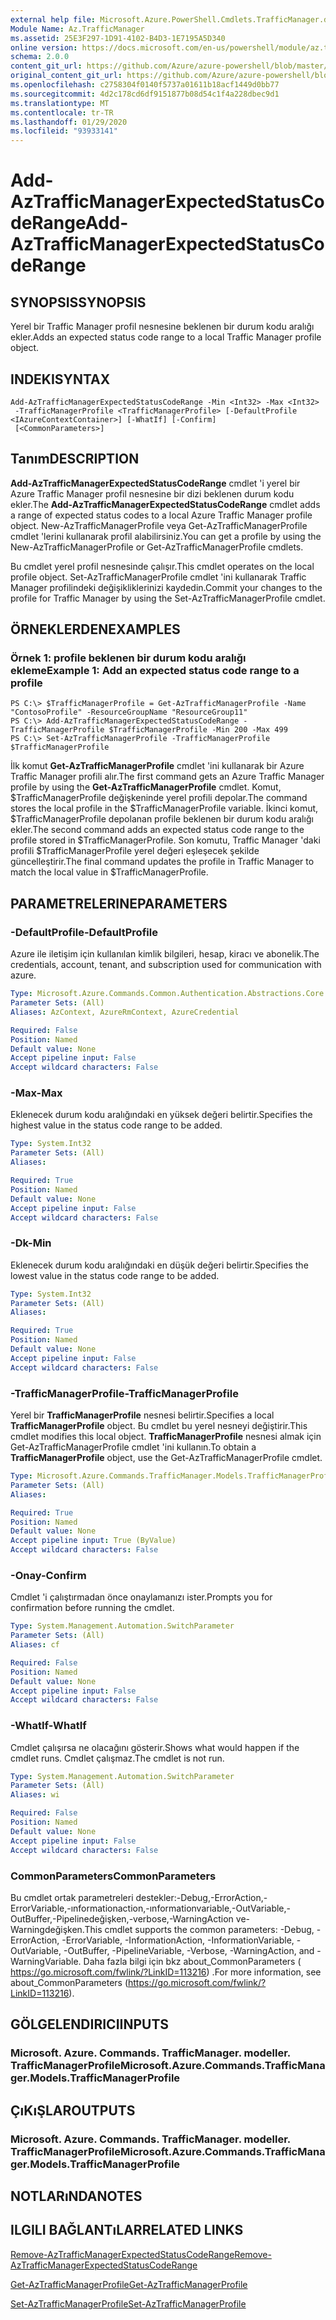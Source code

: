 ```yaml
---
external help file: Microsoft.Azure.PowerShell.Cmdlets.TrafficManager.dll-Help.xml
Module Name: Az.TrafficManager
ms.assetid: 25E3F297-1D91-4102-B4D3-1E7195A5D340
online version: https://docs.microsoft.com/en-us/powershell/module/az.trafficmanager/add-aztrafficmanagerexpectedstatuscoderange
schema: 2.0.0
content_git_url: https://github.com/Azure/azure-powershell/blob/master/src/TrafficManager/TrafficManager/help/Add-AzTrafficManagerExpectedStatusCodeRange.md
original_content_git_url: https://github.com/Azure/azure-powershell/blob/master/src/TrafficManager/TrafficManager/help/Add-AzTrafficManagerExpectedStatusCodeRange.md
ms.openlocfilehash: c2758304f0140f5737a01611b18acf1449d0bb77
ms.sourcegitcommit: 4d2c178cd6df9151877b08d54c1f4a228dbec9d1
ms.translationtype: MT
ms.contentlocale: tr-TR
ms.lasthandoff: 01/29/2020
ms.locfileid: "93933141"
---
```

# <span data-ttu-id="e7bb3-101">Add-AzTrafficManagerExpectedStatusCodeRange</span><span class="sxs-lookup"><span data-stu-id="e7bb3-101">Add-AzTrafficManagerExpectedStatusCodeRange</span></span>

## <span data-ttu-id="e7bb3-102">SYNOPSIS</span><span class="sxs-lookup"><span data-stu-id="e7bb3-102">SYNOPSIS</span></span>
<span data-ttu-id="e7bb3-103">Yerel bir Traffic Manager profil nesnesine beklenen bir durum kodu aralığı ekler.</span><span class="sxs-lookup"><span data-stu-id="e7bb3-103">Adds an expected status code range to a local Traffic Manager profile object.</span></span>

## <span data-ttu-id="e7bb3-104">INDEKI</span><span class="sxs-lookup"><span data-stu-id="e7bb3-104">SYNTAX</span></span>

```
Add-AzTrafficManagerExpectedStatusCodeRange -Min <Int32> -Max <Int32>
 -TrafficManagerProfile <TrafficManagerProfile> [-DefaultProfile <IAzureContextContainer>] [-WhatIf] [-Confirm]
 [<CommonParameters>]
```

## <span data-ttu-id="e7bb3-105">Tanım</span><span class="sxs-lookup"><span data-stu-id="e7bb3-105">DESCRIPTION</span></span>
<span data-ttu-id="e7bb3-106">**Add-AzTrafficManagerExpectedStatusCodeRange** cmdlet 'i yerel bir Azure Traffic Manager profil nesnesine bir dizi beklenen durum kodu ekler.</span><span class="sxs-lookup"><span data-stu-id="e7bb3-106">The **Add-AzTrafficManagerExpectedStatusCodeRange** cmdlet adds a range of expected status codes to a local Azure Traffic Manager profile object.</span></span>
<span data-ttu-id="e7bb3-107">New-AzTrafficManagerProfile veya Get-AzTrafficManagerProfile cmdlet 'lerini kullanarak profil alabilirsiniz.</span><span class="sxs-lookup"><span data-stu-id="e7bb3-107">You can get a profile by using the New-AzTrafficManagerProfile or Get-AzTrafficManagerProfile cmdlets.</span></span>

<span data-ttu-id="e7bb3-108">Bu cmdlet yerel profil nesnesinde çalışır.</span><span class="sxs-lookup"><span data-stu-id="e7bb3-108">This cmdlet operates on the local profile object.</span></span>
<span data-ttu-id="e7bb3-109">Set-AzTrafficManagerProfile cmdlet 'ini kullanarak Traffic Manager profilindeki değişikliklerinizi kaydedin.</span><span class="sxs-lookup"><span data-stu-id="e7bb3-109">Commit your changes to the profile for Traffic Manager by using the Set-AzTrafficManagerProfile cmdlet.</span></span>

## <span data-ttu-id="e7bb3-110">ÖRNEKLERDEN</span><span class="sxs-lookup"><span data-stu-id="e7bb3-110">EXAMPLES</span></span>

### <span data-ttu-id="e7bb3-111">Örnek 1: profile beklenen bir durum kodu aralığı ekleme</span><span class="sxs-lookup"><span data-stu-id="e7bb3-111">Example 1: Add an expected status code range to a profile</span></span>
```
PS C:\> $TrafficManagerProfile = Get-AzTrafficManagerProfile -Name "ContosoProfile" -ResourceGroupName "ResourceGroup11"
PS C:\> Add-AzTrafficManagerExpectedStatusCodeRange -TrafficManagerProfile $TrafficManagerProfile -Min 200 -Max 499
PS C:\> Set-AzTrafficManagerProfile -TrafficManagerProfile $TrafficManagerProfile
```

<span data-ttu-id="e7bb3-112">İlk komut **Get-AzTrafficManagerProfile** cmdlet 'ini kullanarak bir Azure Traffic Manager profili alır.</span><span class="sxs-lookup"><span data-stu-id="e7bb3-112">The first command gets an Azure Traffic Manager profile by using the **Get-AzTrafficManagerProfile** cmdlet.</span></span>
<span data-ttu-id="e7bb3-113">Komut, $TrafficManagerProfile değişkeninde yerel profili depolar.</span><span class="sxs-lookup"><span data-stu-id="e7bb3-113">The command stores the local profile in the $TrafficManagerProfile variable.</span></span>
<span data-ttu-id="e7bb3-114">İkinci komut, $TrafficManagerProfile depolanan profile beklenen bir durum kodu aralığı ekler.</span><span class="sxs-lookup"><span data-stu-id="e7bb3-114">The second command adds an expected status code range to the profile stored in $TrafficManagerProfile.</span></span>
<span data-ttu-id="e7bb3-115">Son komutu, Traffic Manager 'daki profili $TrafficManagerProfile yerel değeri eşleşecek şekilde güncelleştirir.</span><span class="sxs-lookup"><span data-stu-id="e7bb3-115">The final command updates the profile in Traffic Manager to match the local value in $TrafficManagerProfile.</span></span>

## <span data-ttu-id="e7bb3-116">PARAMETRELERINE</span><span class="sxs-lookup"><span data-stu-id="e7bb3-116">PARAMETERS</span></span>

### <span data-ttu-id="e7bb3-117">-DefaultProfile</span><span class="sxs-lookup"><span data-stu-id="e7bb3-117">-DefaultProfile</span></span>
<span data-ttu-id="e7bb3-118">Azure ile iletişim için kullanılan kimlik bilgileri, hesap, kiracı ve abonelik.</span><span class="sxs-lookup"><span data-stu-id="e7bb3-118">The credentials, account, tenant, and subscription used for communication with azure.</span></span>

```yaml
Type: Microsoft.Azure.Commands.Common.Authentication.Abstractions.Core.IAzureContextContainer
Parameter Sets: (All)
Aliases: AzContext, AzureRmContext, AzureCredential

Required: False
Position: Named
Default value: None
Accept pipeline input: False
Accept wildcard characters: False
```

### <span data-ttu-id="e7bb3-119">-Max</span><span class="sxs-lookup"><span data-stu-id="e7bb3-119">-Max</span></span>
<span data-ttu-id="e7bb3-120">Eklenecek durum kodu aralığındaki en yüksek değeri belirtir.</span><span class="sxs-lookup"><span data-stu-id="e7bb3-120">Specifies the highest value in the status code range to be added.</span></span>

```yaml
Type: System.Int32
Parameter Sets: (All)
Aliases:

Required: True
Position: Named
Default value: None
Accept pipeline input: False
Accept wildcard characters: False
```

### <span data-ttu-id="e7bb3-121">-Dk</span><span class="sxs-lookup"><span data-stu-id="e7bb3-121">-Min</span></span>
<span data-ttu-id="e7bb3-122">Eklenecek durum kodu aralığındaki en düşük değeri belirtir.</span><span class="sxs-lookup"><span data-stu-id="e7bb3-122">Specifies the lowest value in the status code range to be added.</span></span>

```yaml
Type: System.Int32
Parameter Sets: (All)
Aliases:

Required: True
Position: Named
Default value: None
Accept pipeline input: False
Accept wildcard characters: False
```

### <span data-ttu-id="e7bb3-123">-TrafficManagerProfile</span><span class="sxs-lookup"><span data-stu-id="e7bb3-123">-TrafficManagerProfile</span></span>
<span data-ttu-id="e7bb3-124">Yerel bir **TrafficManagerProfile** nesnesi belirtir.</span><span class="sxs-lookup"><span data-stu-id="e7bb3-124">Specifies a local **TrafficManagerProfile** object.</span></span>
<span data-ttu-id="e7bb3-125">Bu cmdlet bu yerel nesneyi değiştirir.</span><span class="sxs-lookup"><span data-stu-id="e7bb3-125">This cmdlet modifies this local object.</span></span>
<span data-ttu-id="e7bb3-126">**TrafficManagerProfile** nesnesi almak için Get-AzTrafficManagerProfile cmdlet 'ini kullanın.</span><span class="sxs-lookup"><span data-stu-id="e7bb3-126">To obtain a **TrafficManagerProfile** object, use the Get-AzTrafficManagerProfile cmdlet.</span></span>

```yaml
Type: Microsoft.Azure.Commands.TrafficManager.Models.TrafficManagerProfile
Parameter Sets: (All)
Aliases:

Required: True
Position: Named
Default value: None
Accept pipeline input: True (ByValue)
Accept wildcard characters: False
```

### <span data-ttu-id="e7bb3-127">-Onay</span><span class="sxs-lookup"><span data-stu-id="e7bb3-127">-Confirm</span></span>
<span data-ttu-id="e7bb3-128">Cmdlet 'i çalıştırmadan önce onaylamanızı ister.</span><span class="sxs-lookup"><span data-stu-id="e7bb3-128">Prompts you for confirmation before running the cmdlet.</span></span>

```yaml
Type: System.Management.Automation.SwitchParameter
Parameter Sets: (All)
Aliases: cf

Required: False
Position: Named
Default value: None
Accept pipeline input: False
Accept wildcard characters: False
```

### <span data-ttu-id="e7bb3-129">-WhatIf</span><span class="sxs-lookup"><span data-stu-id="e7bb3-129">-WhatIf</span></span>
<span data-ttu-id="e7bb3-130">Cmdlet çalışırsa ne olacağını gösterir.</span><span class="sxs-lookup"><span data-stu-id="e7bb3-130">Shows what would happen if the cmdlet runs.</span></span> <span data-ttu-id="e7bb3-131">Cmdlet çalışmaz.</span><span class="sxs-lookup"><span data-stu-id="e7bb3-131">The cmdlet is not run.</span></span>

```yaml
Type: System.Management.Automation.SwitchParameter
Parameter Sets: (All)
Aliases: wi

Required: False
Position: Named
Default value: None
Accept pipeline input: False
Accept wildcard characters: False
```

### <span data-ttu-id="e7bb3-132">CommonParameters</span><span class="sxs-lookup"><span data-stu-id="e7bb3-132">CommonParameters</span></span>
<span data-ttu-id="e7bb3-133">Bu cmdlet ortak parametreleri destekler:-Debug,-ErrorAction,-ErrorVariable,-ınformationaction,-ınformationvariable,-OutVariable,-OutBuffer,-Pipelinedeğişken,-verbose,-WarningAction ve-Warningdeğişken.</span><span class="sxs-lookup"><span data-stu-id="e7bb3-133">This cmdlet supports the common parameters: -Debug, -ErrorAction, -ErrorVariable, -InformationAction, -InformationVariable, -OutVariable, -OutBuffer, -PipelineVariable, -Verbose, -WarningAction, and -WarningVariable.</span></span> <span data-ttu-id="e7bb3-134">Daha fazla bilgi için bkz about_CommonParameters ( https://go.microsoft.com/fwlink/?LinkID=113216) .</span><span class="sxs-lookup"><span data-stu-id="e7bb3-134">For more information, see about_CommonParameters (https://go.microsoft.com/fwlink/?LinkID=113216).</span></span>

## <span data-ttu-id="e7bb3-135">GÖLGELENDIRICI</span><span class="sxs-lookup"><span data-stu-id="e7bb3-135">INPUTS</span></span>

### <span data-ttu-id="e7bb3-136">Microsoft. Azure. Commands. TrafficManager. modeller. TrafficManagerProfile</span><span class="sxs-lookup"><span data-stu-id="e7bb3-136">Microsoft.Azure.Commands.TrafficManager.Models.TrafficManagerProfile</span></span>

## <span data-ttu-id="e7bb3-137">ÇıKıŞLAR</span><span class="sxs-lookup"><span data-stu-id="e7bb3-137">OUTPUTS</span></span>

### <span data-ttu-id="e7bb3-138">Microsoft. Azure. Commands. TrafficManager. modeller. TrafficManagerProfile</span><span class="sxs-lookup"><span data-stu-id="e7bb3-138">Microsoft.Azure.Commands.TrafficManager.Models.TrafficManagerProfile</span></span>

## <span data-ttu-id="e7bb3-139">NOTLARıNDA</span><span class="sxs-lookup"><span data-stu-id="e7bb3-139">NOTES</span></span>

## <span data-ttu-id="e7bb3-140">ILGILI BAĞLANTıLAR</span><span class="sxs-lookup"><span data-stu-id="e7bb3-140">RELATED LINKS</span></span>

[<span data-ttu-id="e7bb3-141">Remove-AzTrafficManagerExpectedStatusCodeRange</span><span class="sxs-lookup"><span data-stu-id="e7bb3-141">Remove-AzTrafficManagerExpectedStatusCodeRange</span></span>](./Remove-AzTrafficManagerExpectedStatusCodeRange.md)

[<span data-ttu-id="e7bb3-142">Get-AzTrafficManagerProfile</span><span class="sxs-lookup"><span data-stu-id="e7bb3-142">Get-AzTrafficManagerProfile</span></span>](./Get-AzTrafficManagerProfile.md)

[<span data-ttu-id="e7bb3-143">Set-AzTrafficManagerProfile</span><span class="sxs-lookup"><span data-stu-id="e7bb3-143">Set-AzTrafficManagerProfile</span></span>](./Set-AzTrafficManagerProfile.md)
